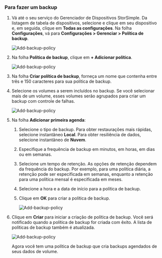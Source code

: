 <!--author=alkohli last changed: 01/12/17-->

### Para fazer um backup
<a id="to-take-a-backup" class="xliff"></a>

1. Vá até o seu serviço do Gerenciador de Dispositivos StorSimple. Da listagem de tabela de dispositivos, selecione e clique em seu dispositivo e, em seguida, clique em **Todas as configurações**. Na folha **Configurações**, vá para **Configurações > Gerenciar > Política de backup**.

    ![Add-backup-policy](./media/storsimple-8000-take-backup/step8takebu1.png)

2. Na folha **Política de backup**, clique em **+ Adicionar política**.

    ![Add-backup-policy](./media/storsimple-8000-take-backup/step8takebu2.png)

3. Na folha **Criar política de backup**, forneça um nome que contenha entre três e 150 caracteres para sua política de backup.

4. Selecione os volumes a serem incluídos no backup. Se você selecionar mais de um volume, esses volumes serão agrupados para criar um backup com controle de falhas.

    ![Add-backup-policy](./media/storsimple-8000-take-backup/step8takebu4.png)

5. Na folha **Adicionar primeira agenda**:

    1. Selecione o tipo de backup. Para obter restaurações mais rápidas, selecione instantâneo **Local**. Para obter resiliência de dados, selecione instantâneo de **Nuvem**.
    2. Especifique a frequência de backup em minutos, em horas, em dias ou em semanas.
    3. Selecione um tempo de retenção. As opções de retenção dependem da frequência do backup. Por exemplo, para uma política diária, a retenção pode ser especificada em semanas, enquanto a retenção para uma política mensal é especificada em meses.
    4. Selecione a hora e a data de início para a política de backup.
    5. Clique em **OK** para criar a política de backup.

        ![Add-backup-policy](./media/storsimple-8000-take-backup/step8takebu5.png) 

6. Clique em **Criar** para iniciar a criação de política de backup. Você será notificado quando a política de backup for criada com êxito. A lista de políticas de backup também é atualizada.
      
      ![Add-backup-policy](./media/storsimple-8000-take-backup/step8takebu9.png)
      
      Agora você tem uma política de backup que cria backups agendados de seus dados de volume.




